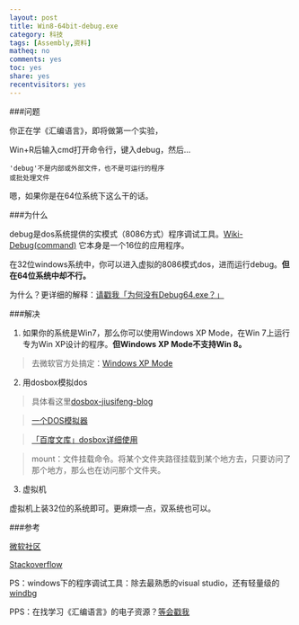 ```yaml
---
layout: post 
title: Win8-64bit-debug.exe
category: 科技
tags: [Assembly,资料]
matheq: no
comments: yes
toc: yes
share: yes
recentvisitors: yes
---
```


###问题

你正在学《汇编语言》，即将做第一个实验，

Win+R后输入cmd打开命令行，键入debug，然后...

```
'debug'不是内部或外部文件，也不是可运行的程序
或批处理文件
```

嗯，如果你是在64位系统下这么干的话。 

###为什么

debug是dos系统提供的实模式（8086方式）程序调试工具。[Wiki-Debug(command)](http://en.wikipedia.org/wiki/Debug_(command))
它本身是一个16位的应用程序。

在32位windows系统中，你可以进入虚拟的8086模式dos，进而运行debug。**但在64位系统中却不行。**

为什么？更详细的解释：[请戳我「为何没有Debug64.exe？」](http://blog.csdn.net/icansaymyabc/article/details/6097330)

###解决

1. 如果你的系统是Win7，那么你可以使用Windows XP Mode，在Win 7上运行专为Win XP设计的程序。**但Windows XP Mode不支持Win 8。**

>去微软官方处搞定：[Windows XP Mode](http://windows.microsoft.com/zh-CN/windows7/install-and-use-windows-xp-mode-in-windows-7)

2. 用dosbox模拟dos

>具体看这里[dosbox-jiusifeng-blog](http://blog.csdn.net/jiusifeng/article/details/8478831)

>[一个DOS模拟器](http://www.dosbox.com/wiki/Main_Page)

>[「百度文库」dosbox详细使用](http://wenku.baidu.com/view/cdda041552d380eb62946db2.html)

>mount：文件挂载命令。将某个文件夹路径挂载到某个地方去，只要访问了那个地方，那么也在访问那个文件夹。

3. 虚拟机

虚拟机上装32位的系统即可。更麻烦一点，双系统也可以。

###参考

[微软社区](http://answers.microsoft.com/zh-hans/windows/forum/windows_8-winapps/windows/e1c910ad-252f-4a54-8bec-19285f41e190)

[Stackoverflow](http://stackoverflow.com/questions/19661366/how-can-i-run-the-debug-command-from-windows-64x)

PS：windows下的程序调试工具：除去最熟悉的visual studio，还有轻量级的[windbg](http://www.pediy.com/kssd/pediy10/94457.html)

PPS：在找学习《汇编语言》的电子资源？[等会戳我](404)